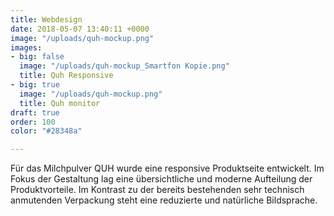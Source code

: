 ```yaml
---
title: Webdesign
date: 2018-05-07 13:40:11 +0000
image: "/uploads/quh-mockup.png"
images:
- big: false
  image: "/uploads/quh-mockup_Smartfon Kopie.png"
  title: Quh Responsive
- big: true
  image: "/uploads/quh-mockup.png"
  title: Quh monitor
draft: true
order: 100
color: "#28348a"

---
```

Für das Milchpulver QUH wurde eine responsive Produktseite entwickelt. Im Fokus der Gestaltung lag eine übersichtliche und moderne Aufteilung der Produktvorteile. Im Kontrast zu der bereits bestehenden sehr technisch anmutenden Verpackung steht eine reduzierte und natürliche Bildsprache.